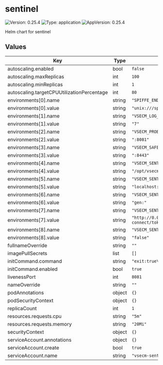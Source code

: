 # sentinel

![Version: 0.25.4](https://img.shields.io/badge/Version-0.25.4-informational?style=flat-square) ![Type: application](https://img.shields.io/badge/Type-application-informational?style=flat-square) ![AppVersion: 0.25.4](https://img.shields.io/badge/AppVersion-0.25.4-informational?style=flat-square)

Helm chart for sentinel

## Values

| Key | Type | Default | Description |
|-----|------|---------|-------------|
| autoscaling.enabled | bool | `false` |  |
| autoscaling.maxReplicas | int | `100` |  |
| autoscaling.minReplicas | int | `1` |  |
| autoscaling.targetCPUUtilizationPercentage | int | `80` |  |
| environments[0].name | string | `"SPIFFE_ENDPOINT_SOCKET"` |  |
| environments[0].value | string | `"unix:///spire-agent-socket/agent.sock"` |  |
| environments[1].name | string | `"VSECM_LOG_LEVEL"` |  |
| environments[1].value | string | `"7"` |  |
| environments[2].name | string | `"VSECM_PROBE_LIVENESS_PORT"` |  |
| environments[2].value | string | `":8081"` |  |
| environments[3].name | string | `"VSECM_SAFE_TLS_PORT"` |  |
| environments[3].value | string | `":8443"` |  |
| environments[4].name | string | `"VSECM_SENTINEL_INIT_COMMAND_PATH"` |  |
| environments[4].value | string | `"/opt/vsecm-sentinel/init/data"` |  |
| environments[5].name | string | `"VSECM_SENTINEL_LOGGER_URL"` |  |
| environments[5].value | string | `"localhost:50051"` |  |
| environments[6].name | string | `"VSECM_SENTINEL_SECRET_GENERATION_PREFIX"` |  |
| environments[6].value | string | `"gen:"` |  |
| environments[7].name | string | `"VSECM_SENTINEL_OIDC_PROVIDER_BASE_URL"` |  |
| environments[7].value | string | `"http://0.0.0.0:8080/auth/realms/XXXXX/protocol/openid-connect/token/introspect"` |  |
| environments[8].name | string | `"VSECM_SENTINEL_ENABLE_OIDC_RESOURCE_SERVER"` |  |
| environments[8].value | string | `"false"` |  |
| fullnameOverride | string | `""` |  |
| imagePullSecrets | list | `[]` |  |
| initCommand.command | string | `"exit:true\n--\n"` |  |
| initCommand.enabled | bool | `true` |  |
| livenessPort | int | `8081` |  |
| nameOverride | string | `""` |  |
| podAnnotations | object | `{}` |  |
| podSecurityContext | object | `{}` |  |
| replicaCount | int | `1` |  |
| resources.requests.cpu | string | `"5m"` |  |
| resources.requests.memory | string | `"20Mi"` |  |
| securityContext | object | `{}` |  |
| serviceAccount.annotations | object | `{}` |  |
| serviceAccount.create | bool | `true` |  |
| serviceAccount.name | string | `"vsecm-sentinel"` |  |

